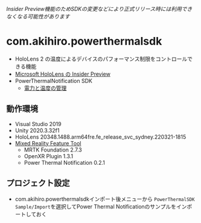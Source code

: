 *Insider Preview機能のためSDKの変更などにより正式リリース時には利用できなくなる可能性があります*

# com.akihiro.powerthermalsdk
- HoloLens 2 の温度によるデバイスのパフォーマンス制限をコントロールできる機能
- [Microsoft HoloLens の Insider Preview](https://docs.microsoft.com/ja-jp/hololens/hololens-insider#power-and-thermal-sdk-for-apps)
- PowerThermalNotification SDK
    - [電力と温度の管理](https://docs.microsoft.com/ja-JP/windows/mixed-reality/develop/unity/managing-power-and-thermals)

## 動作環境
- Visual Studio 2019
- Unity 2020.3.32f1
- HoloLens 20348.1488.arm64fre.fe_release_svc_sydney.220321-1815
- [Mixed Reality Feature Tool](https://docs.microsoft.com/en-us/windows/mixed-reality/develop/unity/welcome-to-mr-feature-tool)
    - MRTK Foundation 2.7.3
    - OpenXR Plugin 1.3.1
    - Power Thermal Notification 0.2.1

## プロジェクト設定
- com.akihiro.powerthermalsdkインポート後メニューから `PowerThermalSDK Sample/Import`を選択してPower Thermal Notificationのサンプルをインポートしておく
